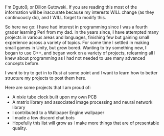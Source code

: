 I'm Dguto9, or Dillon Gutowski. If you are reading this most of the information will be inaccurate because my interests WILL change (as they continuously do), and I WILL forget to modify this.

So here we go: I have had interest in programming since I was a fourth grader learning Perl from my dad. In the years since, I have attempted many projects in various areas and languages, finishing few but gaining small experience across a variety of topics. For some time I settled in making small games in Unity, but grew bored. Wanting to try something new, I began to use C++, and began work on a variety of projects, relearning all I knew about programming as I had not needed to use many advanced concepts before.

I want to try to get in to Rust at some point and I want to learn how to better structure my projects to post them here.

Here are some projects that I am proud of:
- A nixie tube clock built upon my own PCB
- A matrix library and associated image processing and neural network library
- I contributed to a Wallpaper Engine wallpaper
- I made a few discord chat bots
- Hopefully this list will grow as I make more things that are of presentable quality.
<!---
Dguto9/Dguto9 is a ✨ special ✨ repository because its `README.md` (this file) appears on your GitHub profile.
You can click the Preview link to take a look at your changes.
--->


